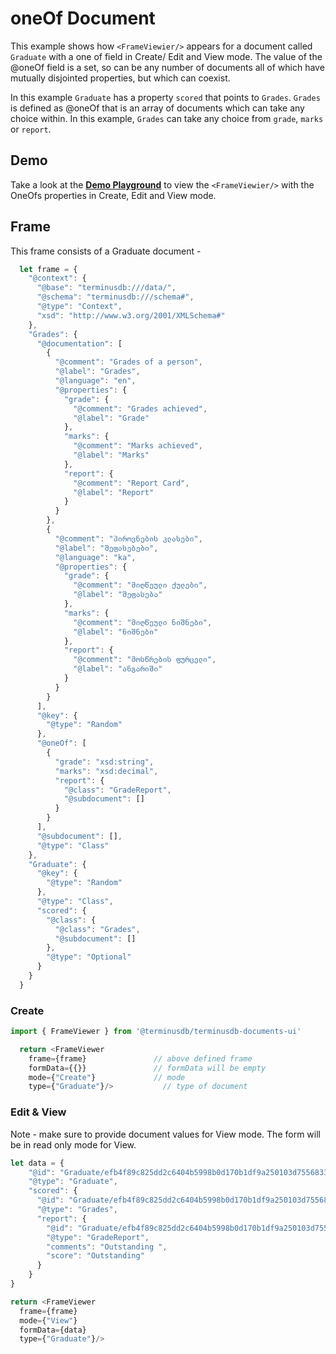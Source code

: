 # oneOf Document
This example shows how ``<FrameViewier/>`` appears for a document called ``Graduate`` with a one of field in Create/ Edit and View mode. The value of the @oneOf field is a set, so can be any number of documents all of which have mutually disjointed properties, but which can coexist.

In this example ``Graduate`` has a property ``scored`` that points to ``Grades``. ``Grades`` is defined as @oneOf that is an array of documents which can take any choice within. In this example, ``Grades`` can take any choice from ``grade``, ``marks`` or ``report``.

## Demo 
Take a look at the [**Demo Playground**](https://documents-ui-playground.terminusdb.com/OneOfs) to view the ``<FrameViewier/>`` with the OneOfs properties in Create, Edit and View mode.

## Frame 
This frame consists of a Graduate document -

```javascript
  let frame = {
    "@context": {
      "@base": "terminusdb:///data/",
      "@schema": "terminusdb:///schema#",
      "@type": "Context",
      "xsd": "http://www.w3.org/2001/XMLSchema#"
    },
    "Grades": {
      "@documentation": [
        {
          "@comment": "Grades of a person",
          "@label": "Grades",
          "@language": "en",
          "@properties": {
            "grade": {
              "@comment": "Grades achieved",
              "@label": "Grade"
            },
            "marks": {
              "@comment": "Marks achieved",
              "@label": "Marks"
            },
            "report": {
              "@comment": "Report Card",
              "@label": "Report"
            }
          }
        },
        {
          "@comment": "პიროვნების კლასები",
          "@label": "შეფასებები",
          "@language": "ka",
          "@properties": {
            "grade": {
              "@comment": "მიღწეული ქულები",
              "@label": "შეფასება"
            },
            "marks": {
              "@comment": "მიღწეული ნიშნები",
              "@label": "ნიშნები"
            },
            "report": {
              "@comment": "მოსწრების ფურცელი",
              "@label": "ანგარიში"
            }
          }
        }
      ],
      "@key": {
        "@type": "Random"
      },
      "@oneOf": [
        {
          "grade": "xsd:string",
          "marks": "xsd:decimal",
          "report": {
            "@class": "GradeReport",
            "@subdocument": []
          }
        }
      ],
      "@subdocument": [],
      "@type": "Class"
    },
    "Graduate": {
      "@key": {
        "@type": "Random"
      },
      "@type": "Class",
      "scored": {
        "@class": {
          "@class": "Grades",
          "@subdocument": []
        },
        "@type": "Optional"
      }
    }
  }
```

### Create

```javascript
import { FrameViewer } from '@terminusdb/terminusdb-documents-ui'

  return <FrameViewer
    frame={frame}               // above defined frame          
    formData={{}}               // formData will be empty
    mode={"Create"}             // mode 
    type={"Graduate"}/>           // type of document 
```

### Edit & View
Note - make sure to provide document values for View mode. The form will be in read only mode for View.

```javascript
let data = {
	"@id": "Graduate/efb4f89c825dd2c6404b5998b0d170b1df9a250103d7556833c3017e2107da23",
	"@type": "Graduate",
	"scored": {
	  "@id": "Graduate/efb4f89c825dd2c6404b5998b0d170b1df9a250103d7556833c3017e2107da23/scored/Grades/8079b8089b18a97dab9d4af3bffd496f744841bf7b72caaa4a2a2f189fc496b7",
	  "@type": "Grades",
	  "report": {
		"@id": "Graduate/efb4f89c825dd2c6404b5998b0d170b1df9a250103d7556833c3017e2107da23/scored/Graduate/efb4f89c825dd2c6404b5998b0d170b1df9a250103d7556833c3017e2107da23/scored/Grades/8079b8089b18a97dab9d4af3bffd496f744841bf7b72caaa4a2a2f189fc496b7/report/GradeReport/d947ef4e4a261ef6e469b9e24c944c58405e49952fe45b8f50852b650481aec1",
		"@type": "GradeReport",
		"comments": "Outstanding ",
		"score": "Outstanding"
	  }
	}
}

return <FrameViewer
  frame={frame}
  mode={"View"}
  formData={data}
  type={"Graduate"}/>
```
